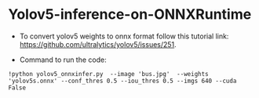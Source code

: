 # Yolov5-inference-on-ONNXRuntime

* To convert yolov5 weights to onnx format follow this tutorial link: https://github.com/ultralytics/yolov5/issues/251.


* Command to run the code:

```
!python yolov5_onnxinfer.py  --image 'bus.jpg'  --weights 'yolov5s.onnx' --conf_thres 0.5 --iou_thres 0.5 --imgs 640 --cuda False 
```